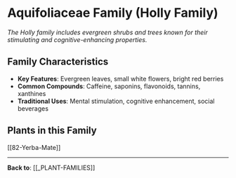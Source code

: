 # Aquifoliaceae Family (Holly Family)

*The Holly family includes evergreen shrubs and trees known for their stimulating and cognitive-enhancing properties.*

## Family Characteristics
- **Key Features**: Evergreen leaves, small white flowers, bright red berries
- **Common Compounds**: Caffeine, saponins, flavonoids, tannins, xanthines
- **Traditional Uses**: Mental stimulation, cognitive enhancement, social beverages

## Plants in this Family

[[82-Yerba-Mate]]

---

**Back to**: [[_PLANT-FAMILIES]]